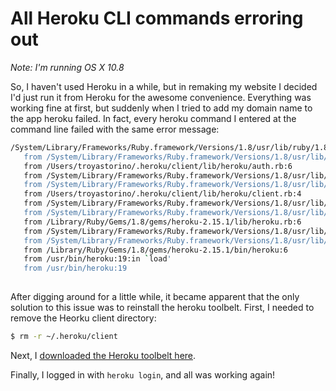 # All Heroku CLI commands erroring out

_Note: I'm running OS X 10.8_

So, I haven't used Heroku in a while, but in remaking my website I decided I'd 
just run it from Heroku for the awesome convenience. Everything was working fine 
at first, but suddenly when I tried to add my domain name to the app heroku 
failed. In fact, every heroku command I entered at the command line failed with 
the same error message: 

 ```bash
 /System/Library/Frameworks/Ruby.framework/Versions/1.8/usr/lib/ruby/1.8/rubygems/custom_require.rb:31:in `gem_original_require': no such file to load -- netrc (LoadError)
	from /System/Library/Frameworks/Ruby.framework/Versions/1.8/usr/lib/ruby/1.8/rubygems/custom_require.rb:31:in `require'
	from /Users/troyastorino/.heroku/client/lib/heroku/auth.rb:6
	from /System/Library/Frameworks/Ruby.framework/Versions/1.8/usr/lib/ruby/1.8/rubygems/custom_require.rb:31:in `gem_original_require'
	from /System/Library/Frameworks/Ruby.framework/Versions/1.8/usr/lib/ruby/1.8/rubygems/custom_require.rb:31:in `require'
	from /Users/troyastorino/.heroku/client/lib/heroku/client.rb:4
	from /System/Library/Frameworks/Ruby.framework/Versions/1.8/usr/lib/ruby/1.8/rubygems/custom_require.rb:31:in `gem_original_require'
	from /System/Library/Frameworks/Ruby.framework/Versions/1.8/usr/lib/ruby/1.8/rubygems/custom_require.rb:31:in `require'
	from /Library/Ruby/Gems/1.8/gems/heroku-2.15.1/lib/heroku.rb:6
	from /System/Library/Frameworks/Ruby.framework/Versions/1.8/usr/lib/ruby/1.8/rubygems/custom_require.rb:31:in `gem_original_require'
	from /System/Library/Frameworks/Ruby.framework/Versions/1.8/usr/lib/ruby/1.8/rubygems/custom_require.rb:31:in `require'
	from /Library/Ruby/Gems/1.8/gems/heroku-2.15.1/bin/heroku:6
	from /usr/bin/heroku:19:in `load'
	from /usr/bin/heroku:19
    
 ```
 
After digging around for a little while, it became apparent that the only 
solution to this issue was to reinstall the heroku toolbelt. First, I needed to 
remove the Heorku client directory: 

```bash
$ rm -r ~/.heroku/client

```
    
Next, I [downloaded the Heroku toolbelt here](https://toolbelt.heroku.com/).

Finally, I logged in with `heroku login`, and all was working again!
